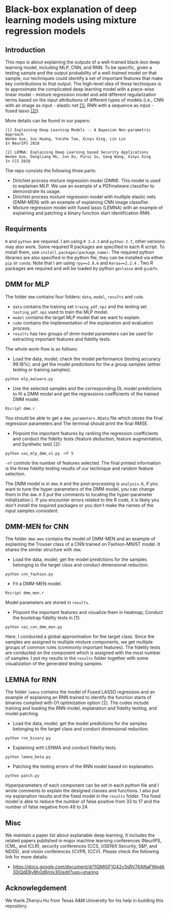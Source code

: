 # Black-box explanation of deep learning models using mixture regression models

## Introduction

This repo is about explaining the outputs of a well-trained black-box deep learning model, including MLP, CNN, and RNN. To be specific, given a testing sample and the output probability of a well-trained model on that sample, our techniques could identify a set of important features that make key contributions to that output. The high-level idea of these techniques is to approximate the complicated deep learning model with a piece-wise linear model - mixture regression model and add different regularization terms based on the input attributions of different types of models (i.e., CNN with an image as input - elastic net [[1]](http://www.personal.psu.edu/wzg13/publications/nips18.pdf), RNN with a sequence as input - fused lasso [[2]](http://www.personal.psu.edu/wzg13/publications/ccs18.pdf)). 

More details can be found in our papers:

```
[1] Explaining Deep Learning Models -- A Bayesian Non-parametric Approach
Wenbo Guo, Sui Huang, Yunzhe Tao, Xinyu Xing, Lin Lin
In NeurIPS 2018

[2] LEMNA: Explaining Deep Learning based Security Applications 
Wenbo Guo, Dongliang Mu, Jun Xu, Purui Su, Gang Wang, Xinyu Xing 
In CCS 2018
```

The repo consists the following three parts: 
  - Dirichlet process mixture regression model (DMM). This model is used to explainan MLP. We use an example of a PDFmalware classifier to demonstrate its usage.
  - Dirichlet process mixture regression model with multiple elastic nets (DMM-MEN) with an example of explaining CNN image classifier.
  - Mixture regression model with fused lasso (LEMNA) with an example of explaining and patching a binary function start identification RNN. 

## Requirments

`R` and `python` are required. I am using `R 3.4.3` and `python 2.7`, other versions may also work. Some required R packages are specified in each R script. To install them, use `install.packages(package_name)`. The required python libraries are also specified in the python file, they can be installed via either `pip` or `conda`. Note that I am using `rpy==2.8.6` and `Keras==2.2.4` . Two R packages are required and will be loaded by python `genlasso` and `gsubfn`.


## DMM for MLP

The folder `dmm` contains four folders: `data`, `model`, `results` and `code`. 
- `data` contains the training set `traing_pdf.npz` and the testing set `testing_pdf.npz` used to train the MLP model. 
- `model` contains the target MLP model that we want to explain. 
- `code` contains the implementation of the explanation and evaluation process. 
- `results` has two groups of dmm model parameters can be used for extracting important features and fidelity tests.

The whole work-flow is as follows:
- Load the data, model; check the model performance (testing accuracy 99.18%); and get the model predictions for the a group samples (either testing or training samples).
	
```
python mlp_malware.py
```

- Use the selected samples and the corresponding DL model predictions to fit a DMM model and get the regressions coefficients of the trained DMM model.
		
```
Rscript dmm.r
```
You should be able to get a `dmm_parameters.RData` file which stores the final regression parameters and The terminal should print the final RMSE.

- Pinpoint the important features by ranking the regression coefficients and conduct the fidelity tests (feature deduction, feature augmentation, and Synthetic test) [2]:
		
```
python xai_mlp_dmm_v1.py -nf 5
```

`-nf` controls the number of features selected. The final printed information is the three fidelity testing results of our technique and random feature selection.

The DMM model is in `dmm.R` and the post-processing is `analysis.R`, if you want to tune the hyper-parameters of the DMM model, you can change them in the `dmm.R` (I put the comments to locating the hyper-parameter initialization.). If you encounter errors related to the R code, it is likely you don't install the required packages or you don't make the names of the input samples consistent.

## DMM-MEN for CNN

The folder `dmm-men` contains the model of DMM-MEN and an example of explaining the Trouser class of a CNN trained on Fashion-MNIST model. It shares the similar structure with `dmm`.

- Load the data, model; get the model predictions for the samples belonging to the target class and conduct dimensional reduction.
	
```
python cnn_fashion.py
```

- Fit a DMM-MEN model.
		
```
Rscript dmm_men.r
```
Model parameters are stored in `results`.

- Pinpoint the important features and visualize them in heatmap; Conduct the bootstrap fidelity tests in [1]:
		
```
python xai_cnn_dmm_men.py
```

Here, I conducted a global approximation for the target class. Since the samples are assigned to multiple mixture components, we get multiple groups of common rules (commonly important features). The fidelity tests are conducted on the component which is assigned with the most number of samples. I put my results in the `results` folder together with some visualization of the generated testing samples.

## LEMNA for RNN

The folder `lemna` contains the model of Fused LASSO regression and an example of explaining an RNN trained to identify the function starts of binaries complied with O1 optimization option [2]. The codes include training and loading the RNN model, explanation and fidelity testing, and model patching. 

- Load the data, model; get the model predictions for the samples belonging to the target class and conduct dimensional reduction.
	
```
python rnn_binary.py
```

- Explaining with LENMA and conduct fidelity tests.
		
```
python lemna_beta.py
```

- Patching the testing errors of the RNN model based on explanation.

```
python patch.py
```

Hyperparameters of each component can be set in each python file and I wrote comments to explain the designed classes and functions. I also put my explanation results and the fixed model in the `results` folder. The fixed model is able to reduce the number of false positive from 33 to 17 and the number of false negative from 48 to 24.

## Misc

We maintain a paper list about explanable deep learning. It includes the related papers published in major machine learning conferences (NeurIPS, ICML, and ICLR), security conferences (CCS, USENIX Security, S\&P, and NDSS), and vision conferences (CVPR, ICCV). Please check the following link for more details:
- https://docs.google.com/document/d/11QMlGF1G42v3sRV76ANaFWqdA30jQdEByBh0d8mlx30/edit?usp=sharing

## Acknowlegdement
We thank Zhenyu Hu from Texas A&M University for his help in building this repository. 
